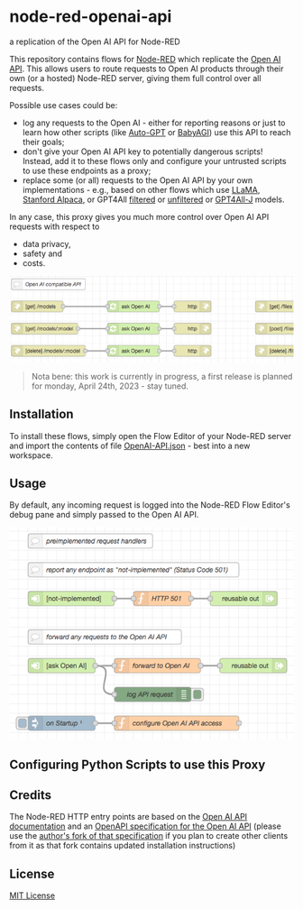 # node-red-openai-api #

a replication of the Open AI API for Node-RED

This repository contains flows for [Node-RED](https://nodered.org/) which replicate the [Open AI API](https://platform.openai.com/docs/api-reference/introduction). This allows users to route requests to Open AI products through their own (or a hosted) Node-RED server, giving them full control over all requests.

Possible use cases could be:

* log any requests to the Open AI - either for reporting reasons or just to learn how other scripts (like [Auto-GPT](https://github.com/Significant-Gravitas/Auto-GPT) or [BabyAGI](https://github.com/yoheinakajima/babyagi)) use this API to reach their goals;
* don't give your Open AI API key to potentially dangerous scripts! Instead, add it to these flows only and configure your untrusted scripts to use these endpoints as a proxy;
* replace some (or all) requests to the Open AI API by your own implementations - e.g., based on other flows which use [LLaMA](https://github.com/rozek/node-red-flow-llama), [Stanford Alpaca](https://github.com/rozek/node-red-flow-alpaca), or GPT4All [filtered](https://github.com/rozek/node-red-flow-gpt4all-filtered) or [unfiltered](https://github.com/rozek/node-red-flow-gpt4all-unfiltered) or [GPT4All-J](https://github.com/rozek/node-red-flow-gpt4all-j) models.

In any case, this proxy gives you much more control over Open AI API requests with respect to

* data privacy,
* safety and
* costs.

![a small detail of the whole Open AI API replica](OpenAI-API_detail.png)

> Nota bene: this work is currently in progress, a first release is planned for monday, April 24th, 2023 - stay tuned.

## Installation ##

To install these flows, simply open the Flow Editor of your Node-RED server and import the contents of file [OpenAI-API.json](./OpenAI-API.json) - best into a new workspace.

## Usage ##

By default, any incoming request is logged into the Node-RED Flow Editor's debug pane and simply passed to the Open AI API.

![pre-implemented Open AI API Handlers](OpenAI-API-Handlers.png)

## Configuring Python Scripts to use this Proxy ##


## Credits ##

The Node-RED HTTP entry points are based on the [Open AI API documentation](https://platform.openai.com/docs/introduction) and an [OpenAPI specification for the Open AI API](https://github.com/openai/openai-openapi) (please use the [author's fork of that specification](https://github.com/rozek/openai-openapi) if you plan to create other clients from it as that fork contains updated installation instructions)

## License ##

[MIT License](LICENSE.md)

